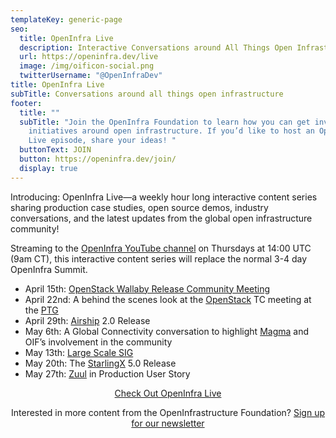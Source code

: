 ```yaml
---
templateKey: generic-page
seo:
  title: OpenInfra Live
  description: Interactive Conversations around All Things Open Infrastructure
  url: https://openinfra.dev/live
  image: /img/oificon-social.png
  twitterUsername: "@OpenInfraDev"
title: OpenInfra Live
subTitle: Conversations around all things open infrastructure
footer:
  title: ""
  subTitle: "Join the OpenInfra Foundation to learn how you can get involved in
    initiatives around open infrastructure. If you’d like to host an OpenInfra
    Live episode, share your ideas! "
  buttonText: JOIN
  button: https://openinfra.dev/join/
  display: true
---
```

Introducing:  OpenInfra Live—a weekly hour long interactive content series sharing production case studies, open source demos, industry conversations, and the latest updates from the global open infrastructure community! 

Streaming to the [OpenInfra YouTube channel](https://www.youtube.com/playlist?list=PLKqaoAnDyfgo5sOi98QlbMVMhgI_lxFPA) on Thursdays at 14:00 UTC (9am CT), this interactive content series will replace the normal 3-4 day OpenInfra Summit.

* April 15th: [OpenStack Wallaby Release Community Meeting](https://www.youtube.com/watch?v=tZ2bfdF0fOg)
* April 22nd: A behind the scenes look at the [OpenStack](https://openstack.org) TC meeting at the [PTG](https://openstack.org/ptg)
* April 29th: [Airship](https://airshipit.org) 2.0 Release 
* May 6th: A Global Connectivity conversation to highlight [Magma](https://magmacore.org) and OIF’s involvement in the community
* May 13th: [Large Scale SIG](https://wiki.openstack.org/wiki/Large_Scale_SIG)
* May 20th: The [StarlingX](https://starlingx.io) 5.0 Release
* May 27th: [Zuul](https://zuul-ci.org) in Production User Story

<div style="text-align: center;margin-bottom:30px;"><p><a href="https://www.youtube.com/playlist?list=PLKqaoAnDyfgo5sOi98QlbMVMhgI_lxFPA" class="button button-red" target="_blank" rel="noopener noreferrer"><span>Check Out OpenInfra Live</span></a></p>
<p>Interested in more content from the OpenInfrastructure Foundation? <a href="https://app.e2ma.net/app2/audience/signup/1900249/1771360">Sign up for our newsletter</a></p></div>



